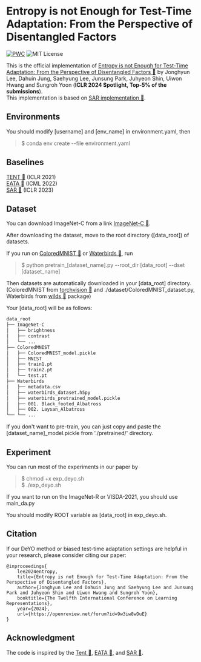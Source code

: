 # Entropy is not Enough for Test-Time Adaptation: From the Perspective of Disentangled Factors
[![PWC](https://img.shields.io/endpoint.svg?url=https://paperswithcode.com/badge/entropy-is-not-enough-for-test-time/test-time-adaptation-on-imagenet-c)](https://paperswithcode.com/sota/test-time-adaptation-on-imagenet-c?p=entropy-is-not-enough-for-test-time)
![MIT License](https://img.shields.io/badge/license-MIT-blue.svg)  

This is the official implementation of [Entropy is not Enough for Test-Time Adaptation: From the Perspective of Disentangled Factors 🔗](https://openreview.net/forum?id=9w3iw8wDuE) 
by Jonghyun Lee, Dahuin Jung, Saehyung Lee, Junsung Park, Juhyeon Shin, Uiwon Hwang and Sungroh Yoon (**ICLR 2024 Spotlight, Top-5% of the submissions**).  
This implementation is based on [SAR implementation 🔗](https://github.com/mr-eggplant/SAR).

## Environments  

You should modify [username] and [env_name] in environment.yaml, then  
> $ conda env create --file environment.yaml  

## Baselines  
[TENT 🔗](https://arxiv.org/abs/2006.10726) (ICLR 2021)  
[EATA 🔗](https://arxiv.org/abs/2204.02610) (ICML 2022)  
[SAR 🔗](https://arxiv.org/abs/2302.12400) (ICLR 2023)  

## Dataset
You can download ImageNet-C from a link [ImageNet-C 🔗](https://zenodo.org/record/2235448).  

After downloading the dataset, move to the root directory ([data_root]) of datasets.  

If you run on [ColoredMNIST 🔗](https://arxiv.org/abs/1907.02893) or [Waterbirds 🔗](https://arxiv.org/abs/1911.08731), run  
> $ python pretrain_[dataset_name].py --root_dir [data_root] --dset [dataset_name]

Then datasets are automatically downloaded in your [data_root] directory.  
(ColoredMNIST from [torchvision 🔗](https://pytorch.org/vision/stable/index.html) and ./dataset/ColoredMNIST_dataset.py, Waterbirds from [wilds 🔗](https://pypi.org/project/wilds/) package)

Your [data_root] will be as follows:
```bash
data_root
├── ImageNet-C
│   ├── brightness
│   ├── contrast
│   └── ...
├── ColoredMNIST
│   ├── ColoredMNIST_model.pickle
│   ├── MNIST
│   ├── train1.pt
│   ├── train2.pt
│   └── test.pt
├── Waterbirds
│   ├── metadata.csv
│   ├── waterbirds_dataset.h5py
│   ├── waterbirds_pretrained_model.pickle
│   ├── 001. Black_footed_Albatross
│   ├── 002. Laysan_Albatross
└── └── ...
```
If you don't want to pre-train, you can just copy and paste the [dataset_name]_model.pickle from './pretrained/' directory.

## Experiment

You can run most of the experiments in our paper by  
> $ chmod +x exp_deyo.sh  
> $ ./exp_deyo.sh  

If you want to run on the ImageNet-R or VISDA-2021, you should use main_da.py

You should modify ROOT variable as [data_root] in exp_deyo.sh.  

## Citation
If our DeYO method or biased test-time adaptation settings are helpful in your research, please consider citing our paper:
```
@inproceedings{
    lee2024entropy,
    title={Entropy is not Enough for Test-Time Adaptation: From the Perspective of Disentangled Factors},
    author={Jonghyun Lee and Dahuin Jung and Saehyung Lee and Junsung Park and Juhyeon Shin and Uiwon Hwang and Sungroh Yoon},
    booktitle={The Twelfth International Conference on Learning Representations},
    year={2024},
    url={https://openreview.net/forum?id=9w3iw8wDuE}
}
```

## Acknowledgment
The code is inspired by the [Tent 🔗](https://github.com/DequanWang/tent), [EATA 🔗](https://github.com/mr-eggplant/EATA), and [SAR 🔗](https://github.com/mr-eggplant/SAR).
